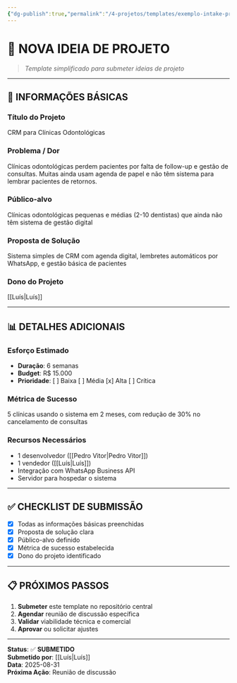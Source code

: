 ```yaml
---
{"dg-publish":true,"permalink":"/4-projetos/templates/exemplo-intake-preenchido/","noteIcon":""}
---
```



# 📝 **NOVA IDEIA DE PROJETO**

> *Template simplificado para submeter ideias de projeto*

---

## 🎯 **INFORMAÇÕES BÁSICAS**

### **Título do Projeto**
CRM para Clínicas Odontológicas

### **Problema / Dor**
Clínicas odontológicas perdem pacientes por falta de follow-up e gestão de consultas. Muitas ainda usam agenda de papel e não têm sistema para lembrar pacientes de retornos.

### **Público-alvo**
Clínicas odontológicas pequenas e médias (2-10 dentistas) que ainda não têm sistema de gestão digital

### **Proposta de Solução**
Sistema simples de CRM com agenda digital, lembretes automáticos por WhatsApp, e gestão básica de pacientes

### **Dono do Projeto**
[[Luís\|Luís]]

---

## 📊 **DETALHES ADICIONAIS**

### **Esforço Estimado**
- **Duração**: 6 semanas
- **Budget**: R$ 15.000
- **Prioridade**: [ ] Baixa [ ] Média [x] Alta [ ] Crítica

### **Métrica de Sucesso**
5 clínicas usando o sistema em 2 meses, com redução de 30% no cancelamento de consultas

### **Recursos Necessários**
- 1 desenvolvedor ([[Pedro Vitor\|Pedro Vitor]])
- 1 vendedor ([[Luís\|Luís]])
- Integração com WhatsApp Business API
- Servidor para hospedar o sistema

---

## ✅ **CHECKLIST DE SUBMISSÃO**

- [x] Todas as informações básicas preenchidas
- [x] Proposta de solução clara
- [x] Público-alvo definido
- [x] Métrica de sucesso estabelecida
- [x] Dono do projeto identificado

---

## 📋 **PRÓXIMOS PASSOS**

1. **Submeter** este template no repositório central
2. **Agendar** reunião de discussão específica
3. **Validar** viabilidade técnica e comercial
4. **Aprovar** ou solicitar ajustes

---

**Status**: ✅ **SUBMETIDO**  
**Submetido por**: [[Luís\|Luís]]  
**Data**: 2025-08-31  
**Próxima Ação**: Reunião de discussão
